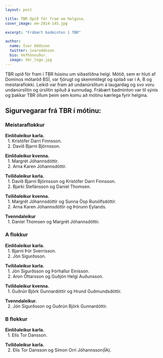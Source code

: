 ```yaml
---
layout: post

title: TBR Opið fór fram um helgina.
cover_image: em-2014-145.jpg

excerpt: "Frábært badminton í TBR"

author:
  name: Ívar Oddsson
  twitter: ivaroddsson
  bio: Vefhönnuður.
  image: tbr_logo.jpg
---
```

TBR opið fór fram í TBR húsinu um síðastliðna helgi. Mótið, sem er hluti af Dominos mótaröð BSÍ, var fjörugt og skemmtilegt og spilað var í A, B og meistaraflokki. Leikið var fram að undanúrslitum á laugardag og svo voru undanúrslitin og úrslitin spiluð á sunnudag. Frábært badminton var til sýnis og þakkar TBR öllum þeim sem komu að mótinu kærlega fyrir helgina.

## <i class="fa fa-trophy"></i> Sigurvegarar frá TBR í mótinu:

### Meistaraflokkur   
**Einliðaleikur karla.**  
&nbsp;&nbsp;1. Kristófer Darri Finnsson.  
&nbsp;&nbsp;2. Davíð Bjarni Björnsson.  

**Einliðaleikur kvenna.**  
&nbsp;&nbsp;1. Margrét Jóhannsdóttir.  
&nbsp;&nbsp;2. Arna Karen Jóhannsdóttir.  

**Tvíliðaleikur karla.**  
&nbsp;&nbsp;1. Davíð Bjarni Björnsson og Kristófer Darri Finnsson.  
&nbsp;&nbsp;2. Bjarki Stefánsson og Daníel Thomsen.  

**Tvíliðaleikur kvenna.**  
&nbsp;&nbsp;1. Margrét Jóhannsdóttir og Sunna Ösp Runólfsdóttir.  
&nbsp;&nbsp;2. Arna Karen Jóhannsdóttir og Þórunn Eylands.  

**Tvenndaleikur**  
&nbsp;&nbsp;1. Daníel Thomsen og Margrét Jóhannsdóttir.  

### A flokkur
**Einliðaleikur karla.**  
&nbsp;&nbsp;1. Bjarni Þór Sverrisson.  
&nbsp;&nbsp;2. Jón Sigurðsson.  

**Tvíliðaleikur karla.**  
&nbsp;&nbsp;1. Jón Sigurðsson og Þórhallur Einisson.  
&nbsp;&nbsp;2. Aron Óttarsson og Guðjón Helgi Auðunsson.  

**Tvíliðaleikur kvenna.**  
&nbsp;&nbsp;1. Guðrún Björk Gunnardóttir og Hrund Guðmundsdóttir.  

**Tvenndaleikur.**  
&nbsp;&nbsp;2. Jón Sigurðsson og Guðrún Björk Gunnardóttir.

### B flokkur
**Einliðaleikur karla.**  
&nbsp;&nbsp;1. Elís Tor Dansson.  

**Tvíliðaleikur karla.**  
&nbsp;&nbsp;2. Elís Tor Dansson og Símon Orri Jóhannsson(ÍA).  

